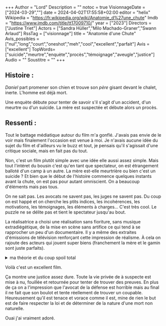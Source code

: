 +++
Author = "Lord"
Description = ""
notoc = true
VisionnageDate = ["2024-03-29",""]
date = 2024-04-02T17:55:58+02:00
editor = "helix"
Wikipedia = "https://fr.wikipedia.org/wiki/Anatomie_d%27une_chute"
Imdb = "https://www.imdb.com/title/tt17009710/"
year = ["2023"]
Directors = ["Justine Triet"]
Actors = ["Sandra Hüller","Milo Machado-Graner","Swann Arlaud"]
RssTag = ["visionnage"]
title = "Anatomie d'une Chute"
Avis_possibles = ["nul","long","court","oneshot","meh","cool","excellent","parfait"]
Avis = ["excellent"] 
TopWords=["suicide","meurtre","enquète","procès","témoignage","aveugle","justice"]
Audio = ""
Soustitre = ""
+++
## Histoire : 
*Daniel* part promener son chien et trouve son *père* gisant devant le chalet, inerte.
L'homme est déjà mort.

Une enquète débute pour tenter de savoir s'il s'agit d'un accident, d'un meurtre ou d'un suicide.
La mère est suspectée et débute alors un procès.

## Ressenti :
Tout le battage médiatique autour du film m'a gonflé.
J'avais pas envie de le voir mais finalement l'occasion est venue à moi.
Je n'avais aucune idée du sujet du film et d'ailleurs vu le buzz et tout, je pensais qu'il s'agissait d'une critique sociale, mais en fait pas du tout.

Non, c'est un film plutôt simple avec une idée elle aussi assez simple.
Mais tout l'intéret du bousin c'est qu'en tant que spectateur, on est étrangement balloté d'un camp à un autre.
La mère est-elle meurtrière ou bien c'est un suicide ?
Et bien que le début de l'histoire commence quelques instants avant la chute, on est pas pour autant omniscient.
On a beaucoup d'éléments mais pas tous.

On ne sait pas.
Les avocats ne savent pas, les juges ne savent pas.
Du coup on est happé et on cherche les ptits indices, les incohérences, les motivations, les témoignages, les éléments à charges…
C'est très cool.
Le puzzle ne se délite pas et tient le spectateur jusqu'au bout.

La réalisatrice a choisi une réalisation sans fioriture, sans musique extradiégétique, de la mise en scène sans artifice ce qui tend à se rapprocher un peu d'un documentaire.
Il y a même des extraites d'émissions de télévision renforçant cette impression de réalisme.
À cela on rajoute des acteurs qui jouent super biens (franchement la mère et le gamin sont juste parfaits).

<details><summary>ma théorie et du coup spoil total</summary>

Bon.
Donc la mère est acquittée et n'est donc pas coupable puisqu'il est décidé que c'est un suicide.
Mais j'ai l'intime conviction qu'elle a tout de même tué son mari.

On a pas le fin mot de l'histoire et visiblement la réalisatrice ne souhaite pas le donner.
D'ailleurs, c'est à mon sens une bonne chose que le doute persiste mais du coup j'ai envie de vous exposer ce qui me fait penser qu'elle l'a bel et bien tué.

Déjà, je ne pense pas qu'il y ait eu préméditation.

Dans la partie témoignages déjà il faut bien voir qu'il n'y a que 2 sources : la mère et le fils.
La mère a été prise sur le fait de mentir en dissimulant la vraie origine de son bleu sur le bras.
Elle a voulu passer sous silence la dispute de la veille.

C'est clair que c'est un gros handicap de commencer un procès avec une violente dispute avec la victime 24h plus tôt.
Bon, ce mensonge, elle l'a tenté pour se simplifier la vie et ça ne suffit pas à la rendre coupable, mais ça indique que ses témoignages ne sont pas 100% fiables.

La seconde source est le fils.
Lui aussi à tout à y perdre, il n'a déjà plus de père et là c'est sa mère qui est en jeu.
Il est suffisamment mature pour comprendre les enjeux du procès.
Il a lui aussi été pris à fournir un témoignage pas fiable (probablement involontairement mais quand même) concernant le fait d'entendre une conversation et non une discute malgré la musique en étant à un endroit précis de la maison.
Ses témoignages sont donc aussi susceptibles d'être faux.

On a donc tout un procès où les témoignages sont donc potentiellement biaisés et il n'y a malheureusement presque pas de preuve matérielle tangibles.

On a quand même l'intervention du psy qui lui ne se base que sur ce qu'a bien voulu lui raconter le père.
Il n'a au final pas grand-chose à apporter, si ce n'est que le père souhaitait réellement diminuer son traitement.

Du coup passons à ce qui me pousse à croire coupable.

Le procès est en cours depuis un bon moment et bon globalement on sent que la mère est plutôt en mauvaise posture.
On a proposé à *Daniel* (le fils) de ne plus assister aux audiences mais ce dernier insiste en appuyant sur le fait qu'il est suffisamment mature pour tout encaisser.
Une aide judiciaire est chargée de veiller à ce que la mère ne tente pas d'influencer son fils depuis quelques jours.
Leur relation était plutôt froide au début mais maintenant que le procès s'éternise et qu'on approche quand même de la fin, *Daniel* lui demande s'il peut rester seul avec elle et donc d'éloigner la mère.

Il en profite pour donner des aspirines au chien pour tester la théorie du suicide.
Et au vu de l'état du chien il est tout tourneboulé.

Là, il implore l'aide judiciaire qui d'abord lui indique qu'elle se doit d'être neutre.
Puis face à l'insistance du petit elle finit par lui dire que désormais la vérité n'a plus d'importance, c'est à lui de décider.
Cette phrase est capitale bien qu'elle soit ambigüe et puisse être comprise dans les deux sens.
Perso, je pense qu'à ce stade, le gamin a compris que le suicide est faux, l'expérience avec le chien ne correspond pas aux résultats espérés (il allait pas risquer de buter son chien pour ça, il pensait qu'il serait groggy sans plus).

Du coup, implicitement il demande à l'aide judiciaire, s'il doit réellement témoigner CONTRE sa mère et donc la perdre elle aussi.
Ou bien si au final la vérité importe moins…

Là, le montage coupe et on se retrouve au procès, à l'ultime témoignage du gamin qui influencera le verdict final.
On peut imaginer que dans cette ellipse, il ait créé son témoignage avec l'aide judiciaire qui l'aiguille.
Certe le gamin est pas con, mais la pertinence de son témoignage est vraiment exceptionnelle à tel point qu'il pourrait avoir bénéficié d'aide extérieure.

Je pense qu'il a été tourneboulé par les évènements et que donc sa mémoire lui a joué des tours.
L'incohérence de son témoignage au début n'était pas volontaire.
Mais à mi-film, on a une scène où le père et la mère sont au balcon du deuxième (et non dans les combles au troisième) et où on sent que c'est de la grosse engueulade bien vénère et si je me souviens bien, il s'agit du point de vue du mioche.
Ça correspondrait au moment où il est re-rentré et il surprend la discute des parents.

Un autre détail qui me pousse dans cette direction c'est la mère qui à la fin annonce que bien qu'elle ait gagné son procès… bha elle a rien gagné.
Elle pouvait perdre mais n'avait rien à gagner.
Elle va devoir vivre toute sa vie avec la culpabilité d'avoir tué son mec, même si ce n'était ptet pas voulu et encore moins prémédité.

Et surtout elle a peur d'affronter son fils.
Elle appréhende de rentrer à la maison.
Elle se sait coupable et qu'elle ne doit son verdict qu'au témoignage de son fils qui connait la vérité.
Elle a donc peur de devoir vivre avec ce mensonge envers son fils.

Et d'ailleurs une fois rentrée, ils finissent par se faire un calin mais c'est lui qui "englobe" sa mère et qui donc la protège et non l'inverse.

Et le plus fort c'est que malgré tout cela, je n'ai pas pour autant de preuve irréfutable.
Il me semble d'ailleurs normale qu'elle soit acquittée.
D'ailleurs je ne pense pas que de lui foutre de la prison ne serve à quoi que ce soit mais c'est un autre débat.

</details>

Voilà c'est un excellent film.

Ça montre une justice assez dure.
Toute la vie privée de à suspecte est mise à nu, fouillée et retournée pour tenter de trouver des preuves.
En plus de ça on a l'impression que l'avocat de la défense est horrible mais au final il ne fait que son boulot et tente réellement de trouver un coupable.
Heureusement qu'il est tenace et vorace comme il est, mine de rien le but est de faire respecter la loi et de déterminer de la nature d'une mort non naturelle.

Ouai j'ai vraiment adoré.
